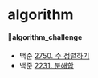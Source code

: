 # algorithm

#### 📁algorithm_challenge
 + 백준 [2750. 수 정렬하기](https://www.acmicpc.net/problem/2750)
 + 백준 [2231. 분해합](https://www.acmicpc.net/problem/2231)
